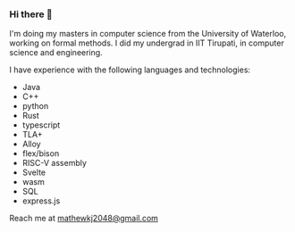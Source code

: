 ### Hi there 👋

I'm doing my masters in computer science from the University of Waterloo, working on formal methods. I did my undergrad in IIT Tirupati, in computer science and engineering.

I have experience with the following languages and technologies:

- Java
- C++
- python
- Rust
- typescript
- TLA+
- Alloy
- flex/bison
- RISC-V assembly
- Svelte
- wasm
- SQL
- express.js


Reach me at mathewkj2048@gmail.com

<!--
**MathewKJ2048/MathewKJ2048** is a ✨ _special_ ✨ repository because its `README.md` (this file) appears on your GitHub profile.

Here are some ideas to get you started:

- 🔭 I’m currently working on ...
- 🌱 I’m currently learning ...
- 👯 I’m looking to collaborate on ...
- 🤔 I’m looking for help with ...
- 💬 Ask me about ...
- 📫 How to reach me: ...
- 😄 Pronouns: ...
- ⚡ Fun fact: ...
-->
